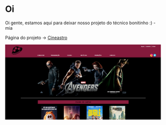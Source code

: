 # Oi

Oi gente, estamos aqui para deixar nosso projeto do técnico bonitinho :) - mia

Página do projeto -> [Cineastro](https://joaopedroselau.github.io/projeto)


![Texto alternativo: captura de tela na página Home.](/print.png "Página Home")
